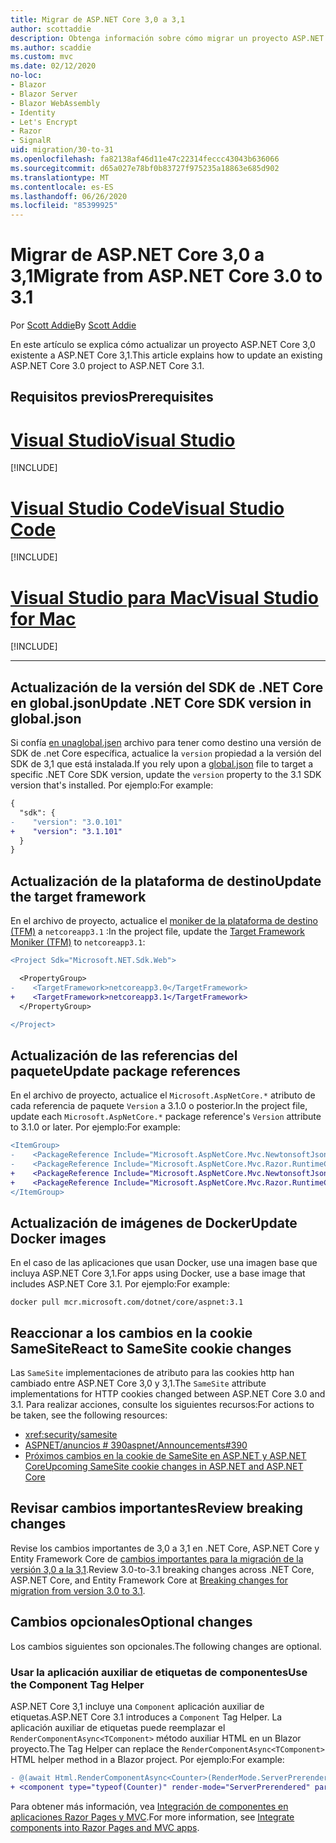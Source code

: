 ```yaml
---
title: Migrar de ASP.NET Core 3,0 a 3,1
author: scottaddie
description: Obtenga información sobre cómo migrar un proyecto ASP.NET Core 3,0 a ASP.NET Core 3,1.
ms.author: scaddie
ms.custom: mvc
ms.date: 02/12/2020
no-loc:
- Blazor
- Blazor Server
- Blazor WebAssembly
- Identity
- Let's Encrypt
- Razor
- SignalR
uid: migration/30-to-31
ms.openlocfilehash: fa82138af46d11e47c22314feccc43043b636066
ms.sourcegitcommit: d65a027e78bf0b83727f975235a18863e685d902
ms.translationtype: MT
ms.contentlocale: es-ES
ms.lasthandoff: 06/26/2020
ms.locfileid: "85399925"
---
```

# <a name="migrate-from-aspnet-core-30-to-31"></a><span data-ttu-id="d8a34-103">Migrar de ASP.NET Core 3,0 a 3,1</span><span class="sxs-lookup"><span data-stu-id="d8a34-103">Migrate from ASP.NET Core 3.0 to 3.1</span></span>

<span data-ttu-id="d8a34-104">Por [Scott Addie](https://github.com/scottaddie)</span><span class="sxs-lookup"><span data-stu-id="d8a34-104">By [Scott Addie](https://github.com/scottaddie)</span></span>

<span data-ttu-id="d8a34-105">En este artículo se explica cómo actualizar un proyecto ASP.NET Core 3,0 existente a ASP.NET Core 3,1.</span><span class="sxs-lookup"><span data-stu-id="d8a34-105">This article explains how to update an existing ASP.NET Core 3.0 project to ASP.NET Core 3.1.</span></span>

## <a name="prerequisites"></a><span data-ttu-id="d8a34-106">Requisitos previos</span><span class="sxs-lookup"><span data-stu-id="d8a34-106">Prerequisites</span></span>

# <a name="visual-studio"></a>[<span data-ttu-id="d8a34-107">Visual Studio</span><span class="sxs-lookup"><span data-stu-id="d8a34-107">Visual Studio</span></span>](#tab/visual-studio)

[!INCLUDE[](~/includes/net-core-prereqs-vs-3.1.md)]

# <a name="visual-studio-code"></a>[<span data-ttu-id="d8a34-108">Visual Studio Code</span><span class="sxs-lookup"><span data-stu-id="d8a34-108">Visual Studio Code</span></span>](#tab/visual-studio-code)

[!INCLUDE[](~/includes/net-core-prereqs-vsc-3.1.md)]

# <a name="visual-studio-for-mac"></a>[<span data-ttu-id="d8a34-109">Visual Studio para Mac</span><span class="sxs-lookup"><span data-stu-id="d8a34-109">Visual Studio for Mac</span></span>](#tab/visual-studio-mac)

[!INCLUDE[](~/includes/net-core-prereqs-mac-3.1.md)]

---

## <a name="update-net-core-sdk-version-in-globaljson"></a><span data-ttu-id="d8a34-110">Actualización de la versión del SDK de .NET Core en global.json</span><span class="sxs-lookup"><span data-stu-id="d8a34-110">Update .NET Core SDK version in global.json</span></span>

<span data-ttu-id="d8a34-111">Si confía [en unaglobal.jsen](/dotnet/core/tools/global-json) archivo para tener como destino una versión de SDK de .net Core específica, actualice la `version` propiedad a la versión del SDK de 3,1 que está instalada.</span><span class="sxs-lookup"><span data-stu-id="d8a34-111">If you rely upon a [global.json](/dotnet/core/tools/global-json) file to target a specific .NET Core SDK version, update the `version` property to the 3.1 SDK version that's installed.</span></span> <span data-ttu-id="d8a34-112">Por ejemplo:</span><span class="sxs-lookup"><span data-stu-id="d8a34-112">For example:</span></span>

```diff
{
  "sdk": {
-    "version": "3.0.101"
+    "version": "3.1.101"
  }
}
```

## <a name="update-the-target-framework"></a><span data-ttu-id="d8a34-113">Actualización de la plataforma de destino</span><span class="sxs-lookup"><span data-stu-id="d8a34-113">Update the target framework</span></span>

<span data-ttu-id="d8a34-114">En el archivo de proyecto, actualice el [moniker de la plataforma de destino (TFM)](/dotnet/standard/frameworks) a `netcoreapp3.1` :</span><span class="sxs-lookup"><span data-stu-id="d8a34-114">In the project file, update the [Target Framework Moniker (TFM)](/dotnet/standard/frameworks) to `netcoreapp3.1`:</span></span>

```diff
<Project Sdk="Microsoft.NET.Sdk.Web">

  <PropertyGroup>
-    <TargetFramework>netcoreapp3.0</TargetFramework>
+    <TargetFramework>netcoreapp3.1</TargetFramework>
  </PropertyGroup>

</Project>
```

## <a name="update-package-references"></a><span data-ttu-id="d8a34-115">Actualización de las referencias del paquete</span><span class="sxs-lookup"><span data-stu-id="d8a34-115">Update package references</span></span>

<span data-ttu-id="d8a34-116">En el archivo de proyecto, actualice el `Microsoft.AspNetCore.*` atributo de cada referencia de paquete `Version` a 3.1.0 o posterior.</span><span class="sxs-lookup"><span data-stu-id="d8a34-116">In the project file, update each `Microsoft.AspNetCore.*` package reference's `Version` attribute to 3.1.0 or later.</span></span> <span data-ttu-id="d8a34-117">Por ejemplo:</span><span class="sxs-lookup"><span data-stu-id="d8a34-117">For example:</span></span>

```diff
<ItemGroup>
-    <PackageReference Include="Microsoft.AspNetCore.Mvc.NewtonsoftJson" Version="3.0.0" />
-    <PackageReference Include="Microsoft.AspNetCore.Mvc.Razor.RuntimeCompilation" Version="3.0.0" Condition="'$(Configuration)' == 'Debug'" />
+    <PackageReference Include="Microsoft.AspNetCore.Mvc.NewtonsoftJson" Version="3.1.1" />
+    <PackageReference Include="Microsoft.AspNetCore.Mvc.Razor.RuntimeCompilation" Version="3.1.1" Condition="'$(Configuration)' == 'Debug'" />
</ItemGroup>
```

## <a name="update-docker-images"></a><span data-ttu-id="d8a34-118">Actualización de imágenes de Docker</span><span class="sxs-lookup"><span data-stu-id="d8a34-118">Update Docker images</span></span>

<span data-ttu-id="d8a34-119">En el caso de las aplicaciones que usan Docker, use una imagen base que incluya ASP.NET Core 3,1.</span><span class="sxs-lookup"><span data-stu-id="d8a34-119">For apps using Docker, use a base image that includes ASP.NET Core 3.1.</span></span> <span data-ttu-id="d8a34-120">Por ejemplo:</span><span class="sxs-lookup"><span data-stu-id="d8a34-120">For example:</span></span>

```console
docker pull mcr.microsoft.com/dotnet/core/aspnet:3.1
```

## <a name="react-to-samesite-cookie-changes"></a><span data-ttu-id="d8a34-121">Reaccionar a los cambios en la cookie SameSite</span><span class="sxs-lookup"><span data-stu-id="d8a34-121">React to SameSite cookie changes</span></span>

<span data-ttu-id="d8a34-122">Las `SameSite` implementaciones de atributo para las cookies http han cambiado entre ASP.NET Core 3,0 y 3,1.</span><span class="sxs-lookup"><span data-stu-id="d8a34-122">The `SameSite` attribute implementations for HTTP cookies changed between ASP.NET Core 3.0 and 3.1.</span></span> <span data-ttu-id="d8a34-123">Para realizar acciones, consulte los siguientes recursos:</span><span class="sxs-lookup"><span data-stu-id="d8a34-123">For actions to be taken, see the following resources:</span></span>

* <xref:security/samesite>
* [<span data-ttu-id="d8a34-124">ASPNET/anuncios # 390</span><span class="sxs-lookup"><span data-stu-id="d8a34-124">aspnet/Announcements#390</span></span>](https://github.com/aspnet/Announcements/issues/390)
* [<span data-ttu-id="d8a34-125">Próximos cambios en la cookie de SameSite en ASP.NET y ASP.NET Core</span><span class="sxs-lookup"><span data-stu-id="d8a34-125">Upcoming SameSite cookie changes in ASP.NET and ASP.NET Core</span></span>](https://devblogs.microsoft.com/aspnet/upcoming-samesite-cookie-changes-in-asp-net-and-asp-net-core/)

## <a name="review-breaking-changes"></a><span data-ttu-id="d8a34-126">Revisar cambios importantes</span><span class="sxs-lookup"><span data-stu-id="d8a34-126">Review breaking changes</span></span>

<span data-ttu-id="d8a34-127">Revise los cambios importantes de 3,0 a 3,1 en .NET Core, ASP.NET Core y Entity Framework Core de [cambios importantes para la migración de la versión 3,0 a la 3,1](/dotnet/core/compatibility/3.0-3.1).</span><span class="sxs-lookup"><span data-stu-id="d8a34-127">Review 3.0-to-3.1 breaking changes across .NET Core, ASP.NET Core, and Entity Framework Core at [Breaking changes for migration from version 3.0 to 3.1](/dotnet/core/compatibility/3.0-3.1).</span></span>

## <a name="optional-changes"></a><span data-ttu-id="d8a34-128">Cambios opcionales</span><span class="sxs-lookup"><span data-stu-id="d8a34-128">Optional changes</span></span>

<span data-ttu-id="d8a34-129">Los cambios siguientes son opcionales.</span><span class="sxs-lookup"><span data-stu-id="d8a34-129">The following changes are optional.</span></span>

### <a name="use-the-component-tag-helper"></a><span data-ttu-id="d8a34-130">Usar la aplicación auxiliar de etiquetas de componentes</span><span class="sxs-lookup"><span data-stu-id="d8a34-130">Use the Component Tag Helper</span></span>

<span data-ttu-id="d8a34-131">ASP.NET Core 3,1 incluye una `Component` aplicación auxiliar de etiquetas.</span><span class="sxs-lookup"><span data-stu-id="d8a34-131">ASP.NET Core 3.1 introduces a `Component` Tag Helper.</span></span> <span data-ttu-id="d8a34-132">La aplicación auxiliar de etiquetas puede reemplazar el `RenderComponentAsync<TComponent>` método auxiliar HTML en un Blazor proyecto.</span><span class="sxs-lookup"><span data-stu-id="d8a34-132">The Tag Helper can replace the `RenderComponentAsync<TComponent>` HTML helper method in a Blazor project.</span></span> <span data-ttu-id="d8a34-133">Por ejemplo:</span><span class="sxs-lookup"><span data-stu-id="d8a34-133">For example:</span></span>

```diff
- @(await Html.RenderComponentAsync<Counter>(RenderMode.ServerPrerendered, new { IncrementAmount = 10 }))
+ <component type="typeof(Counter)" render-mode="ServerPrerendered" param-IncrementAmount="10" />
```

<span data-ttu-id="d8a34-134">Para obtener más información, vea [Integración de componentes en aplicaciones Razor Pages y MVC](/aspnet/core/blazor/components/integrate-components-into-razor-pages-and-mvc-apps?view=aspnetcore-3.1).</span><span class="sxs-lookup"><span data-stu-id="d8a34-134">For more information, see [Integrate components into Razor Pages and MVC apps](/aspnet/core/blazor/components/integrate-components-into-razor-pages-and-mvc-apps?view=aspnetcore-3.1).</span></span>
